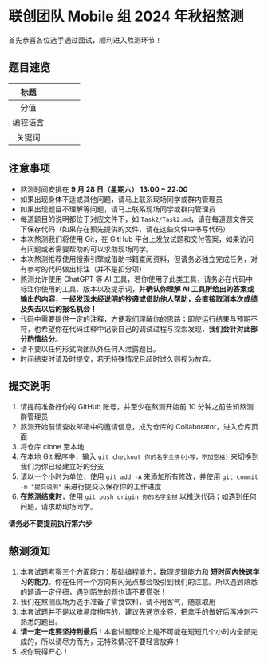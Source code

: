 # 联创团队 Mobile 组 2024 年秋招熬测

首先恭喜各位选手通过面试，顺利进入熬测环节！

## 题目速览

| 标题   |  |  |  |  |
| :----: | :------: |:-------:| :------: | :----: |
| 分值   |   | | | |
| 编程语言 |  |    |  | |
| 关键词 |  |    |  |  |

## 注意事项

- 熬测时间安排在 **9 月 28 日（星期六） 13:00 ~ 22:00**
- 如果出现身体不适或其他问题，请马上联系现场同学或群内管理员
- 如果出现题目不理解等问题，请马上联系现场同学或群内管理员
- 每道题目的说明都位于对应文件下，如 `Task2/Task2.md`，请在每道题文件夹下保存代码（如果存在预先提供的文件，请在这些文件中书写代码）
- 本次熬测我们将使用 Git，在 GitHub 平台上发放试题和交付答案，如果访问有问题或者需要帮助的可以求助现场同学。
- 本次熬测推荐使用搜索引擎或借助书籍查阅资料，但请务必独立完成任务，对有参考的代码做出标注（并不是扣分项）
- 熬测允许使用 ChatGPT 等 AI 工具，若你使用了此类工具，请务必在代码中标注你使用的工具、版本以及提示词，**并确认你理解 AI 工具所给出的答案或输出的内容，一经发现未经说明的抄袭或借助他人帮助，会直接取消本次成绩及失去以后的报名机会！**
- 代码中需要提供一定的注释，方便我们理解你的思路；即使运行结果与预期不符，也希望你在代码注释中记录自己的调试过程与探索发现，**我们会针对此部分酌情给分**。
- 请不要以任何形式向团队外任何人泄露题目。
- 时间结束时请及时提交，若无特殊情况且超时过久则视为放弃。

## 提交说明

1. 请提前准备好你的 GitHub 账号，并至少在熬测开始前 10 分钟之前告知熬测群管理员
2. 熬测开始前请查收邮箱中的邀请信息，成为仓库的 Collaborator，进入仓库页面
3. 将仓库 clone 至本地
4. 在本地 Git 程序中，输入 `git checkout 你的名字全拼(小写，不加空格)` 来切换到我们为你已经建立好的分支
5. 请以一个小时为单位，使用 `git add -A` 来添加所有修改，并使用 `git commit -m "提交说明"` 来进行提交以保存你的工作进度
6. **在熬测结束时**，使用 `git push origin 你的名字全拼` 以推送代码；如遇到任何问题，请求助现场同学。

**请务必不要提前执行第六步**

## 熬测须知

1. 本套试题考察三个方面能力：基础编程能力，数理逻辑能力和 **短时间内快速学习的能力**。你在任何一个方向有闪光点都会吸引到我们的注意。所以遇到熟悉的题请一定仔细，遇到陌生的题也请不要慌张！
2. 我们在熬测现场为选手准备了零食饮料，请不用客气，随意取用
3. 本套试题并不是以难易度排序的，建议先通览全卷，把拿手的做好后再冲刺不熟悉的题目。
4. **请一定一定要坚持到最后**！本套试题理论上是不可能在短短几个小时内全部完成的，所以请尽力而为，无特殊情况不要轻言放弃！
5. 祝你玩得开心！
